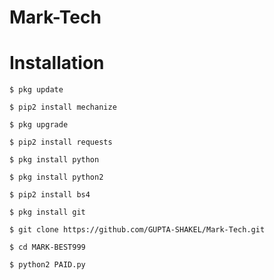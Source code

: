 # Mark-Tech

# Installation
`$ pkg update`

`$ pip2 install mechanize`

`$ pkg upgrade`

`$ pip2 install requests`

`$ pkg install python`

`$ pkg install python2`

`$ pip2 install bs4`

`$ pkg install git`

`$ git clone https://github.com/GUPTA-SHAKEL/Mark-Tech.git`

`$ cd MARK-BEST999`

`$ python2 PAID.py`
